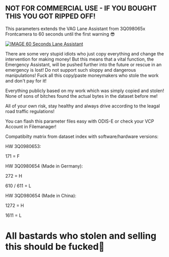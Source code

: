 ## NOT FOR COMMERCIAL USE - IF YOU BOUGHT THIS YOU GOT RIPPED OFF!

This parameters extends the VAG Lane Assistant from 3Q098065x Frontcamera to 60 seconds until the first warning 😎

[![IMAGE 60 Seconds Lane Assistant](https://img.youtube.com/vi/BGT-522Oh0Y/0.jpg)](https://www.youtube.com/watch?v=BGT-522Oh0Y)

There are some very stupid idiots who just copy everything and change the intervention for making money!
But this means that a vital function, the Emergency Assistant, will be pushed further into the future or rescue in an emergency is lost!
Do not support such sloppy and dangerous manipulations! Fuck all this copy/paste moneymakers who stole the work and don't pay for it!

Everything publicly based on my work which was simply copied and stolen! 
None of sons of bitches found the actual bytes in the dataset before me!

All of your own risk, stay healthy and always drive according to the leagal road traffic regulations!

You can flash this parameter files easy with ODIS-E or check your VCP Account in Filemanager!

Compatibilty matrix from dataset index with software/hardware versions:

HW 3Q0980653:

171 = F

HW 3Q0980654 (Made in Germany):

272 = H

610 / 611 = L

HW 3QD980654 (Made in China):

1272 = H

1611 = L

# All bastards who stolen and selling this should be fucked🖕
